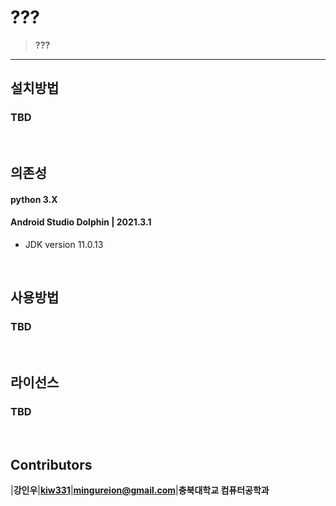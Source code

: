 # __???__
> __???__ 
***

## __설치방법__  

### TBD  
<br />

## __의존성__
#### python 3.X  

#### Android Studio Dolphin | 2021.3.1
* JDK version 11.0.13

<br/>

## __사용방법__
### TBD
<br/>

## __라이선스__
### TBD
<br />

## __Contributors__
|**강인우**|**[kiw331](https://github.com/kiw331)**|**mingureion@gmail.com**|**충북대학교 컴퓨터공학과**


